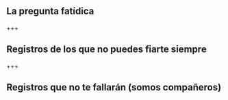 ## La pregunta fatídica

+++

## Registros de los que no puedes fiarte siempre

+++

## Registros que no te fallarán (somos compañeros)
